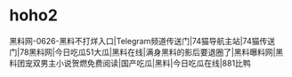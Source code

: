 # hoho2
黑料网-0626-黑料不打烊入口|Telegram频道传送门|74猫导航主站|74猫传送门|78黑料网|今日吃瓜51大瓜|黑料在线|满身黑料的影后要退圈了|黑料曝料网|黑料团宠双男主小说贺燃免费阅读|国产吃瓜|黑料|今日吃瓜在线|881比鸭
